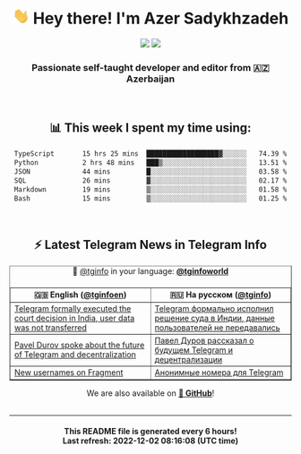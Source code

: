 <div align="center">
	<div>
		<h1>
      <img src="./assets/hi.gif" width="30px"> Hey there! I'm Azer Sadykhzadeh
    </h1>
    <img height="18" src="https://komarev.com/ghpvc/?username=sadykhzadeh&label=Views&color=2081c1&style=flat-square" />
		<a href="https://wakatime.com/@Azer"> <img height="18" src="https://wakatime.com/badge/user/f80ae27a-c328-426f-a381-bc84136e2dd6.svg" /> </a>
    <h3>
      Passionate self-taught developer and editor from 🇦🇿 Azerbaijan
    </h3>
  </div>
  <br>

<h2>📊 This week I spent my time using:</h2>

<!--START_SECTION:waka-->

```text
TypeScript       15 hrs 25 mins  ██████████████████▓░░░░░░   74.39 %
Python           2 hrs 48 mins   ███▒░░░░░░░░░░░░░░░░░░░░░   13.51 %
JSON             44 mins         █░░░░░░░░░░░░░░░░░░░░░░░░   03.58 %
SQL              26 mins         ▓░░░░░░░░░░░░░░░░░░░░░░░░   02.17 %
Markdown         19 mins         ▒░░░░░░░░░░░░░░░░░░░░░░░░   01.58 %
Bash             15 mins         ▒░░░░░░░░░░░░░░░░░░░░░░░░   01.25 %
```

<!--END_SECTION:waka-->

<br>

<h2>⚡️ Latest Telegram News in Telegram Info</h2>
  <table border>
		<tr>
			<th width="50%">🇬🇧 English (<a href="https://t.me/tginfoen">@tginfoen</a>)</th>
			<th>🇷🇺 На русском (<a href="https://t.me/tginfo">@tginfo</a>)</th>
		</tr>
		<caption>🚩 <a href="https://t.me/tginfo">@tginfo</a> in your language: <a href="https://t.me/tginfoworld"><b>@tginfoworld</b></a><caption/>
  <tr><td><a href="https://t.me/tginfoen/1546">Telegram formally executed the court decision in India, user data was not transferred</a></td>
    <td><a href="https://t.me/tginfo/3512">Telegram формально исполнил решение суда в Индии, данные пользователей не передавались</a></td></tr><tr><td><a href="https://t.me/tginfoen/1545">Pavel Durov spoke about the future of Telegram and decentralization</a></td>
    <td><a href="https://t.me/tginfo/3511">Павел Дуров рассказал о будущем Telegram и децентрализации</a></td></tr><tr><td><a href="https://t.me/tginfoen/1544">New usernames on Fragment</a></td>
    <td><a href="https://t.me/tginfo/3510">Анонимные номера для Telegram</a></td></tr>
</table>
We are also available on <a href="https://github.com/tginfo"><b>🐙 GitHub</b></a>!
</div>

<br>
<hr>
<h4 align="center">This README file is generated <b>every 6 hours</b>!</br>Last refresh: <b>2022-12-02 08:16:08 (UTC time)</b></h4>
